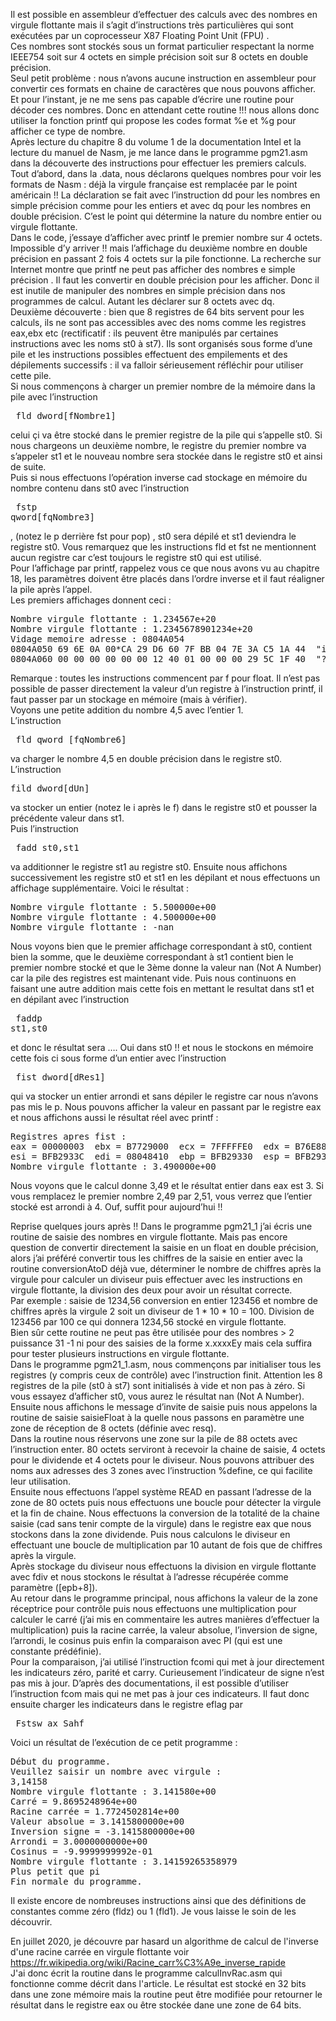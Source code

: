 Il est possible en assembleur d’effectuer des calculs avec des nombres en virgule flottante mais il s’agit d’instructions très particulières qui sont exécutées par un coprocesseur X87 Floating Point Unit (FPU) . <br>
Ces nombres sont stockés sous un format particulier respectant la norme IEEE754 soit sur 4 octets en simple précision soit sur 8 octets en double précision. <br> 
Seul petit problème : nous n’avons aucune instruction en assembleur pour convertir ces formats en chaine de caractères que nous pouvons afficher. Et pour l’instant, je ne me sens pas capable d’écrire une routine pour décoder ces nombres. Donc en attendant cette routine !!! nous allons donc utiliser la fonction printf qui propose les codes format %e et %g pour afficher ce type de nombre. <br>
Après lecture du chapitre 8 du volume 1 de la documentation Intel et la lecture du manuel de Nasm, je me lance dans le programme pgm21.asm dans la découverte des instructions pour effectuer les premiers calculs. <br>
Tout d’abord, dans la .data, nous déclarons quelques nombres  pour voir les formats de Nasm : déjà la virgule française est remplacée par le point américain !! La déclaration se fait avec l’instruction dd pour les nombres en simple précision comme pour les entiers et avec dq pour les nombres en double précision. C’est le point qui détermine la nature du nombre entier ou virgule flottante.<br>
Dans le code, j’essaye d’afficher avec printf le premier nombre sur 4 octets. Impossible d’y arriver !! mais l’affichage du deuxième nombre en double précision en passant 2 fois 4 octets sur la pile fonctionne. La recherche sur Internet montre que printf ne peut pas afficher des nombres e simple précision . Il faut les convertir en double précision pour les afficher. Donc il est inutile de manipuler des nombres en simple précision dans nos programmes de calcul. Autant les déclarer sur 8 octets avec dq. <br>
Deuxième découverte : bien que 8 registres de 64 bits servent pour les calculs, ils ne sont pas accessibles avec des noms comme les registres eax,ebx etc (rectificatif : ils peuvent être manipulés par certaines instructions avec les noms st0 à st7). Ils sont organisés sous forme d’une pile et les instructions possibles effectuent des empilements et des dépilements successifs : il va falloir sérieusement réfléchir pour utiliser cette pile.<br>
Si nous commençons à charger un premier nombre de la mémoire dans la pile avec l’instruction <pre> fld dword[fNombre1]</pre> celui çi va être stocké dans le premier registre de la pile qui s’appelle st0. Si nous chargeons un deuxième nombre, le registre du premier nombre va s’appeler st1 et le nouveau nombre sera stockée dans le registre st0 et ainsi de suite.<br>
Puis si nous effectuons l’opération inverse cad stockage en mémoire du nombre contenu dans st0 avec l’instruction <pre> fstp qword[fqNombre3]</pre>, (notez le p derrière fst pour pop) , st0 sera dépilé et st1 deviendra le registre st0. Vous remarquez que les instructions fld et fst ne mentionnent aucun registre car c’est toujours le registre st0 qui est utilisé.<br>
Pour l’affichage par printf, rappelez vous ce que nous avons vu au chapitre 18, les paramètres doivent être placés dans l’ordre inverse et il faut réaligner la pile après l’appel. <br>
Les premiers affichages donnent ceci :
<pre>
Nombre virgule flottante : 1.234567e+20
Nombre virgule flottante : 1.2345678901234e+20
Vidage memoire adresse : 0804A054
0804A050 69 6E 0A 00*CA 29 D6 60 7F BB 04 7E 3A C5 1A 44  "in???)?`???~:??D"
0804A060 00 00 00 00 00 00 12 40 01 00 00 00 29 5C 1F 40  "???????@????)\?@"
</pre>
Remarque : toutes les instructions commencent par f pour float.  Il n’est pas possible de passer directement la valeur d’un registre à l’instruction printf, il faut passer par un stockage en mémoire (mais à vérifier).<br>
Voyons une petite addition du nombre 4,5 avec l’entier 1. <br> L’instruction <pre> fld qword [fqNombre6]</pre> va charger le nombre 4,5 en double précision dans le registre st0.  L’instruction <pre>   fild dword[dUn]</pre> va stocker un entier (notez le i après le f) dans le registre st0 et pousser la précédente valeur dans st1. <br>
Puis l’instruction <pre> fadd st0,st1</pre> va additionner le registre st1 au registre st0. Ensuite nous affichons successivement les registre st0 et st1 en les dépilant et nous effectuons un affichage supplémentaire. Voici le résultat :
<pre>
Nombre virgule flottante : 5.500000e+00
Nombre virgule flottante : 4.500000e+00
Nombre virgule flottante : -nan
</pre>
Nous voyons bien que le premier affichage correspondant à st0, contient bien la somme, que le deuxième correspondant à st1 contient bien le premier nombre stocké et que le 3ème donne la valeur nan (Not A Number) car la pile des registres est maintenant vide.
Puis nous continuons en faisant une autre addition mais cette fois en mettant le resultat dans st1 et en dépilant avec l’instruction <pre> faddp st1,st0</pre> et donc le résultat sera …. Oui dans st0 !! et nous le stockons en mémoire cette fois ci sous forme d’un entier avec l’instruction <pre> fist dword[dRes1]</pre> qui va stocker un entier arrondi et sans dépiler le registre car nous n’avons pas mis le p. Nous pouvons afficher la valeur en passant par le registre eax et nous affichons aussi le résultat réel avec printf :
<pre>
Registres apres fist :
eax = 00000003  ebx = B7729000  ecx = 7FFFFFE0  edx = B76E8870
esi = BFB2933C  edi = 08048410  ebp = BFB29330  esp = BFB29330
Nombre virgule flottante : 3.490000e+00
</pre>
Nous voyons que le calcul donne 3,49 et le résultat entier dans eax est 3. Si vous remplacez le premier nombre 2,49 par 2,51, vous verrez que l’entier stocké est arrondi à 4.
Ouf, suffit pour aujourd’hui !!  

Reprise quelques jours après !! Dans le programme pgm21_1 j’ai écris une routine de saisie des nombres en virgule flottante. Mais pas encore question de convertir directement la saisie en un float en double précision, alors j’ai préféré convertir tous les chiffres de  la saisie en entier avec la routine conversionAtoD déjà vue, déterminer le nombre de chiffres après la virgule pour calculer un diviseur puis effectuer avec les instructions en virgule flottante, la division des deux pour avoir un résultat correcte. <br>
Par exemple :  saisie de 1234,56   conversion en entier 123456 et nombre de chiffres après la virgule 2 soit un diviseur de 1 * 10 * 10 = 100.  Division de 123456 par 100 ce qui donnera 1234,56 stocké en virgule flottante. <br>
Bien sûr cette  routine ne peut pas être utilisée pour des nombres > 2 puissance 31 -1 ni pour des saisies de la forme x.xxxxEy mais cela suffira pour tester plusieurs instructions en virgule flottante.<br>
Dans le programme pgm21_1.asm, nous commençons par initialiser tous les registres (y compris ceux de contrôle) avec l’instruction finit. Attention les 8 registres de la pile (st0 à st7) sont initialisés à vide et non pas à zéro. Si vous essayez d’afficher st0, vous aurez le résultat nan (Not A Number). Ensuite nous affichons le message d’invite de saisie puis nous appelons la routine de saisie saisieFloat à la quelle nous passons en paramètre une zone de réception de 8 octets (définie avec resq). <br>
Dans la routine nous réservons une zone sur la pile de 88 octets avec l’instruction enter. 80 octets serviront à recevoir la chaine de saisie, 4 octets pour le dividende et 4 octets pour le diviseur. Nous pouvons attribuer des noms aux adresses des 3 zones avec l’instruction %define, ce qui facilite leur utilisation.<br>
Ensuite nous effectuons l’appel système READ en passant l’adresse de la zone de 80 octets puis nous effectuons une boucle pour détecter la virgule et la fin de chaine. Nous effectuons la conversion de la totalité de la chaine saisie (cad sans tenir compte de la virgule) dans le registre eax que nous stockons dans la zone dividende. Puis nous calculons le diviseur en effectuant une boucle de multiplication par 10 autant de fois que de chiffres après la virgule. <br>
Après stockage du diviseur nous effectuons la division en virgule flottante avec fdiv et nous stockons le résultat à l’adresse récupérée comme paramètre ([epb+8]).<br>
Au retour dans le programme principal, nous affichons la valeur de la zone réceptrice pour contrôle puis nous effectuons une multiplication pour calculer le carré (j’ai mis en commentaire les autres manières d’effectuer la multiplication) puis la racine carrée, la valeur absolue, l’inversion de signe, l’arrondi,  le cosinus puis enfin la comparaison avec PI (qui est une constante prédéfinie). <br>
Pour la comparaison, j’ai utilisé l’instruction fcomi qui met à jour directement les indicateurs zéro, parité et carry. Curieusement l’indicateur de signe n’est pas mis à jour. D’après des documentations, il est possible d’utiliser l’instruction fcom mais qui ne met pas à jour ces indicateurs. Il faut donc ensuite charger les indicateurs  dans le registre eflag par <pre>
Fstsw ax
Sahf </pre>
Voici un résultat de l’exécution de ce petit programme :
<pre>
Début du programme.
Veuillez saisir un nombre avec virgule :
3,14158
Nombre virgule flottante : 3.141580e+00
Carré = 9.8695248964e+00
Racine carrée = 1.7724502814e+00
Valeur absolue = 3.1415800000e+00
Inversion signe = -3.1415800000e+00
Arrondi = 3.0000000000e+00
Cosinus = -9.9999999992e-01
Nombre virgule flottante : 3.14159265358979
Plus petit que pi
Fin normale du programme.
</pre>
Il existe encore de nombreuses instructions ainsi que des définitions de constantes comme zéro (fldz) ou 1 (fld1). Je vous laisse le soin de les découvrir. <br>

En juillet 2020, je découvre par hasard un algorithme de calcul de l'inverse d'une racine carrée en virgule flottante  voir <br>
https://fr.wikipedia.org/wiki/Racine_carr%C3%A9e_inverse_rapide <br>
J'ai donc écrit la routine dans le programme calculInvRac.asm qui fonctionne comme décrit dans l'article. Le résultat est stocké en 32 bits dans une zone mémoire mais la routine peut être modifiée pour retourner le résultat dans le registre eax ou être stockée dane une zone de 64 bits. <br>

